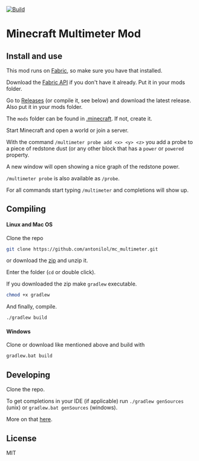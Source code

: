 [![Build](https://github.com/antonilol/mc_multimeter/actions/workflows/push.yml/badge.svg)](https://github.com/antonilol/mc_multimeter/actions/workflows/push.yml)

# Minecraft Multimeter Mod


## Install and use

This mod runs on [Fabric](https://fabricmc.net/), so make sure you have that installed.

Download the [Fabric API](https://www.curseforge.com/minecraft/mc-mods/fabric-api/files) if you don't have it already. Put it in your mods folder.

Go to [Releases](https://github.com/antonilol/mc_multimeter/releases) (or compile it, see below) and download the latest release. Also put it in your mods folder.

The `mods` folder can be found in [.minecraft](https://minecraft.fandom.com/wiki/.minecraft#Locating_.minecraft).
If not, create it.

Start Minecraft and open a world or join a server.

With the command `/multimeter probe add <x> <y> <z>` you add a probe to a piece of redstone dust (or any other block that has a `power` or `powered` property.

A new window will open showing a nice graph of the redstone power.

`/multimeter probe` is also available as `/probe`.

For all commands start typing `/multimeter` and completions will show up.

[//]: # (Comment: TODO more text here)

## Compiling

#### Linux and Mac OS

Clone the repo

```bash
git clone https://github.com/antonilol/mc_multimeter.git
```
or download the [zip](https://github.com/antonilol/mc_multimeter/archive/refs/heads/master.zip) and unzip it.

Enter the folder (`cd` or double click).

If you downloaded the zip make `gradlew` executable.

```bash
chmod +x gradlew
```

And finally, compile.

```bash
./gradlew build
```

#### Windows

Clone or download like mentioned above and build with

```bash
gradlew.bat build
```

## Developing

Clone the repo.

To get completions in your IDE (if applicable) run `./gradlew genSources` (unix) or `gradlew.bat genSources` (windows).

More on that [here](https://fabricmc.net/wiki/tutorial:setup).

## License

MIT

